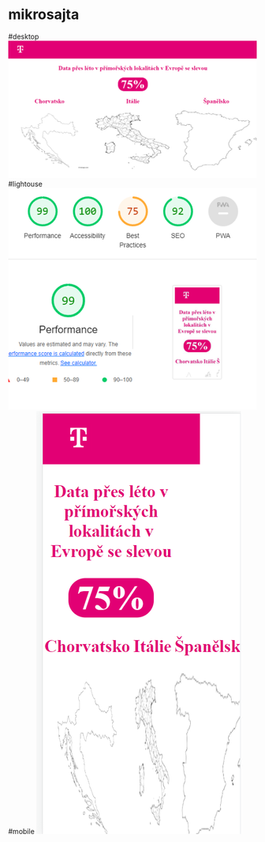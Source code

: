 # mikrosajta

#desktop
![desktop](https://raw.githubusercontent.com/nytornn/mikrosajta/main/desktop.png)
#lightouse
![lighthouse](https://raw.githubusercontent.com/nytornn/mikrosajta/main/lighthouse.png)
#mobile
![mobile](https://raw.githubusercontent.com/nytornn/mikrosajta/main/mobile.png)
